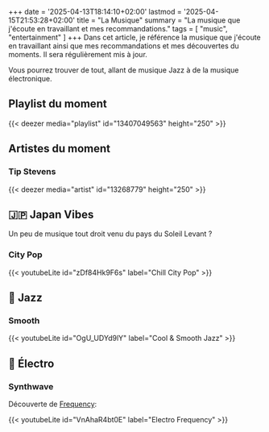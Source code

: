 +++
date = '2025-04-13T18:14:10+02:00'
lastmod = '2025-04-15T21:53:28+02:00'
title = "La Musique"
summary = "La musique que j'écoute en travaillant et mes recommandations."
tags = [ "music", "entertainment" ]
+++
Dans cet article, je référence la musique que j'écoute en travaillant ainsi que mes recommandations et mes découvertes du moments. Il sera régulièrement mis à jour. 

Vous pourrez trouver de tout, allant de musique Jazz à de la musique électronique.

## Playlist du moment

{{< deezer media="playlist" id="13407049563" height="250" >}}

## Artistes du moment

### Tip Stevens

{{< deezer media="artist" id="13268779" height="250" >}}

## :jp: Japan Vibes

Un peu de musique tout droit venu du pays du Soleil Levant ?

### City Pop

{{< youtubeLite id="zDf84Hk9F6s" label="Chill City Pop" >}}

## :saxophone: Jazz

### Smooth

{{< youtubeLite id="OgU_UDYd9lY" label="Cool & Smooth Jazz" >}}

## :musical_keyboard: Électro

### Synthwave

Découverte de [Frequency](https://www.youtube.com/@Frequency2024/videos):

{{< youtubeLite id="VnAhaR4bt0E" label="Electro Frequency" >}}
